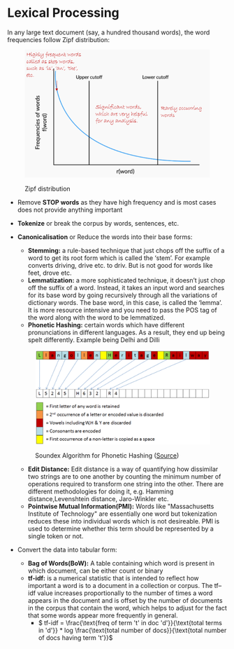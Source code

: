 # Lexical Processing

In any large text document (say, a hundred thousand words), the word frequencies follow Zipf distribution:

<figure><img src="../.gitbook/assets/image1.png" alt=""><figcaption><p>Zipf distribution</p></figcaption></figure>

* Remove **STOP words** as they have high frequency and is most cases does not provide anything important
* **Tokenize** or break the corpus by words, sentences, etc.
*   **Canonicalisation** or Reduce the words into their base forms:

    * **Stemming:** a rule-based technique that just chops off the suffix of a word to get its root form which is called the ‘stem’. For example converts driving, drive etc. to driv. But is not good for words like feet, drove etc.
    * **Lemmatization:** a more sophisticated technique, it doesn’t just chop off the suffix of a word. Instead, it takes an input word and searches for its base word by going recursively through all the variations of dictionary words. The base word, in this case, is called the ‘lemma’. It is more resource intensive and you need to pass the POS tag of the word along with the word to be lemmatized.
    * **Phonetic Hashing:** certain words which have different pronunciations in different languages. As a result, they end up being spelt differently. Example being Delhi and Dilli

    <figure><img src="../.gitbook/assets/image2 (1).png" alt=""><figcaption><p>Soundex Algorithm for Phonetic Hashing (<a href="https://www.sqlservercentral.com/articles/soundex-experiments-with-sqlclr-part-2">Source</a>)</p></figcaption></figure>

    * **Edit Distance:** Edit distance is a way of quantifying how dissimilar two strings are to one another by counting the minimum number of operations required to transform one string into the other. There are different methodologies for doing it, e.g. Hamming distance,Levenshtein distance, Jaro-Winkler etc.
    * **Pointwise Mutual Information(PMI):** Words like "Massachusetts Institute of Technology" are essentially one word but tokenization reduces these into individual words which is not desireable. PMI is used to determine whether this term should be represented by a single token or not.
* Convert the data into tabular form:
  * **Bag of Words(BoW):** A table containing which word is present in which document, can be either count or binary
  * **tf-idf:** is a numerical statistic that is intended to reflect how important a word is to a document in a collection or corpus. The tf–idf value increases proportionally to the number of times a word appears in the document and is offset by the number of documents in the corpus that contain the word, which helps to adjust for the fact that some words appear more frequently in general.
    * $ tf-idf = \frac{\text{freq of term 't' in doc 'd'\}}{\text{total terms in 'd'\}} \* log \frac{\text{total number of docs\}}{\text{total number of docs having term 't'\}}$
